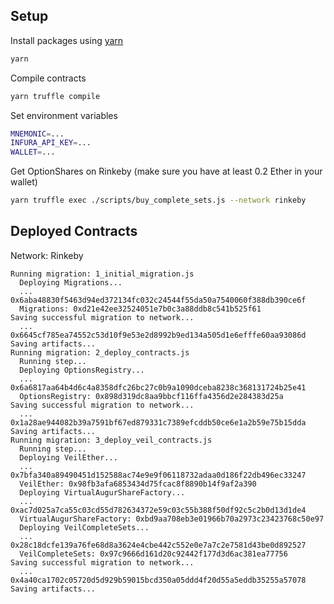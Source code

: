 ## Setup

Install packages using [yarn](https://yarnpkg.com/en/)

```bash
yarn
```

Compile contracts

```bash
yarn truffle compile
```

Set environment variables

```bash
MNEMONIC=...
INFURA_API_KEY=...
WALLET=...
```

Get OptionShares on Rinkeby (make sure you have at least 0.2 Ether in your wallet)

```bash
yarn truffle exec ./scripts/buy_complete_sets.js --network rinkeby
```

## Deployed Contracts

Network: Rinkeby

```
Running migration: 1_initial_migration.js
  Deploying Migrations...
  ... 0x6aba48830f5463d94ed372134fc032c24544f55da50a7540060f388db390ce6f
  Migrations: 0xd21e42ee32524051e7b0c3a88ddb8c541b525f61
Saving successful migration to network...
  ... 0x6645cf785ea74552c53d10f9e53e2d8992b9ed134a505d1e6efffe60aa93086d
Saving artifacts...
Running migration: 2_deploy_contracts.js
  Running step...
  Deploying OptionsRegistry...
  ... 0x6a6817aa64b4d6c4a8358dfc26bc27c0b9a1090dceba8238c368131724b25e41
  OptionsRegistry: 0x898d319dc8aa9bbcf116ffa4356d2e284383d25a
Saving successful migration to network...
  ... 0x1a28ae944082b39a7591bf67ed879331c7389efcddb50ce6e1a2b59e75b15dda
Saving artifacts...
Running migration: 3_deploy_veil_contracts.js
  Running step...
  Deploying VeilEther...
  ... 0x7bfa340a89490451d152588ac74e9e9f06118732adaa0d186f22db496ec33247
  VeilEther: 0x98fb3afa6853434d75fcac8f8890b14f9af2a390
  Deploying VirtualAugurShareFactory...
  ... 0xac7d025a7ca55c03cd55d782634372e59c03c55b388f50df92c5c2b0d13d1de4
  VirtualAugurShareFactory: 0xbd9aa708eb3e01966b70a2973c23423768c50e97
  Deploying VeilCompleteSets...
  ... 0x28c18dcfe139a76fe68d8a3624e4cbe442c552e0e7a7c2e7581d43be0d892527
  VeilCompleteSets: 0x97c9666d161d20c92442f177d3d6ac381ea77756
Saving successful migration to network...
  ... 0x4a40ca1702c05720d5d929b59015bcd350a05ddd4f20d55a5eddb35255a57078
Saving artifacts...
```
